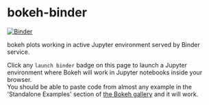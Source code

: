 # bokeh-binder

[![Binder](https://mybinder.org/badge.svg)](https://mybinder.org/v2/gh/fomightez/bokeh-binder/master?filepath=index.ipynb)

bokeh plots working in active Jupyter environment served by Binder service.

Click any `launch binder` badge on this page to launch a Jupyter environment where Bokeh will work in Jupyter notebooks inside your browser.  
You should be able to paste code from almost any example in the 'Standalone Examples' section of [the Bokeh gallery](https://bokeh.pydata.org/en/latest/docs/gallery.html) and it will work.
